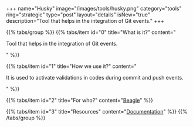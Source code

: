 +++
name="Husky"
image="/images/tools/husky.png"
category="tools"
ring="strategic"
type="post"
layout="details"
isNew="true"
description="Tool that helps in the integration of Git events."
+++

{{% tabs/group %}}
  {{% tabs/item id="0" title="What is it?" content="<p>Tool that helps in the integration of Git events.</p>" %}}
  
  {{% tabs/item id="1" title="How we use it?" content="<p>It is used to activate validations in codes during commit and push events.</p>" %}}
  
  {{% tabs/item id="2" title="For who?" content="<a href='https://usebeagle.io/' target='_blank'>Beagle</a>" %}}

  {{% tabs/item id="3" title="Resources" content="<a href='https://typicode.github.io/husky/#/' target='_blank'>Documentation</a>" %}}
{{% /tabs/group %}}